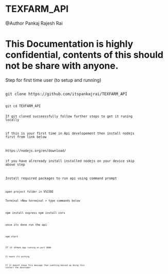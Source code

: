 # TEXFARM_API

 @Author Pankaj Rajesh Rai 
# This Documentation is highly confidential, contents of this should not be share with      anyone.

Step for first time user (to setup and running)


<code>
git clone https://github.com/itspankajrai/TEXFARM_API 



<code>
git cd TEXFARM_API 


If git cloned succeessfully follow further steps to get it runing locally

if this is your first time in Api developement then install nodejs first from link below

<link>
https://nodejs.org/en/download/


if you have alreready install installed nodejs on your device skip above step 





Install required packages to run api using command prompt

<code>
open project folder in VSCODE

Terminal >New ternminal > type commands below 

npm install express
npm install cors




once its done run the api


<code>npm start


If it shows 
<code>App running on  port 8080

It means its working 

If it doesnt shows this message then somthing messed up doing this contact the developer


